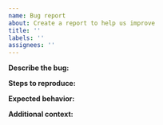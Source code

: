 ```yaml
---
name: Bug report
about: Create a report to help us improve
title: ''
labels: ''
assignees: ''
---
```


<!-- Please **always** provide link to sources if possible. -->

**Describe the bug:**
<!-- A clear and concise description of what the bug is. -->

**Steps to reproduce:**
<!-- Steps to reproduce the issue. -->

**Expected behavior:**
<!-- A clear and concise description of what you expected to happen. -->

**Additional context:**
<!-- Add any other context about the problem here. -->
